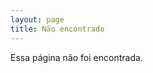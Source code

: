 ```yaml
---
layout: page
title: Não encontrado
---
```


<p class="text-center alt-lead notfound">
  Essa página não foi encontrada.
</p>

